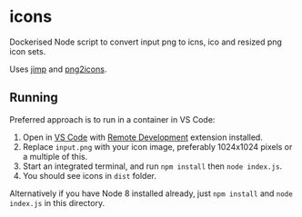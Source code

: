 # icons
Dockerised Node script to convert input png to icns, ico and resized png icon sets.

Uses [jimp](https://github.com/oliver-moran/jimp#readme) and [png2icons](https://github.com/idesis-gmbh/png2icons).

## Running

Preferred approach is to run in a container in VS Code:

1. Open in [VS Code](https://code.visualstudio.com/) with [Remote Development](https://marketplace.visualstudio.com/items?itemName=ms-vscode-remote.vscode-remote-extensionpack) extension installed. 
2. Replace `input.png` with your icon image, preferably 1024x1024 pixels or a multiple of this.
3. Start an integrated terminal, and run `npm install` then `node index.js`.
4. You should see icons in `dist` folder.

Alternatively if you have Node 8 installed already, just `npm install` and `node index.js` in this directory.